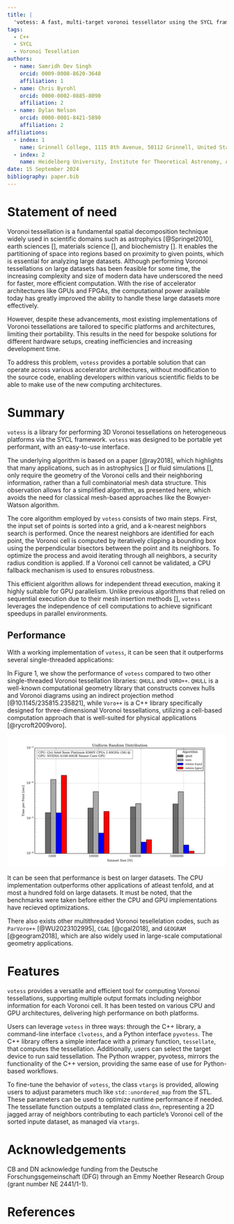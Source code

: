 ```yaml
---
title: |
  'votess: A fast, multi-target voronoi tessellator using the SYCL framework'
tags:
  - C++
  - SYCL
  - Voronoi Tesellation
authors:
  - name: Samridh Dev Singh
    orcid: 0009-0008-8620-3648
    affiliation: 1
  - name: Chris Byrohl
    orcid: 0000-0002-0885-8090
    affiliation: 2
  - name: Dylan Nelson
    orcid: 0000-0001-8421-5890
    affiliation: 2
affiliations:
  - index: 1
    name: Grinnell College, 1115 8th Avenue, 50112 Grinnell, United States of America
  - index: 2
    name: Heidelberg University, Institute for Theoretical Astronomy, Albert-Ueberle-Str. 2, 69120 Heidelberg, Germany
date: 15 September 2024
bibliography: paper.bib
---
```


# Statement of need

Voronoi tessellation is a fundamental spatial decomposition technique widely
used in scientific domains such as astrophyics [@Springel2010], earth sciences
[], materials science [], and biochemistry []. It enables the partitioning of
space into regions based on proximity to given points, which is essential for
analyzing large datasets. Although performing Voronoi tessellations on large
datasets has been feasible for some time, the increasing complexity and size of
modern data have underscored the need for faster, more efficient computation.
With the rise of accelerator architectures like GPUs and FPGAs, the
computational power available today has greatly improved the ability to handle
these large datasets more effectively.

However, despite these advancements, most existing implementations of Voronoi
tessellations are tailored to specific platforms and architectures, limiting
their portability. This results in the need for bespoke solutions for different
hardware setups, creating inefficiencies and increasing development time.

To address this problem, `votess` provides a portable solution that can
operate across various accelerator architectures, without modification to the
source code, enabling developers within various scientific fields to be able to
make use of the new computing architectures.
 
# Summary
 
`votess` is a library for performing 3D Voronoi tessellations on heterogeneous
platforms via the SYCL framework. `votess` was designed to be portable yet
performant, with an easy-to-use interface.

The underlying algorithm is based on a paper [@ray2018], which highlights that
many applications, such as in astrophysics [] or fluid simulations [], only
require the geometry of the Voronoi cells and their neighboring information,
rather than a full combinatorial mesh data structure. This observation allows
for a simplified algorithm, as presented here, which avoids the need for
classical mesh-based approaches like the Bowyer-Watson algorithm.

The core algorithm employed by `votess` consists of two main steps. First, the
input set of points is sorted into a grid, and a k-nearest neighbors search is
performed. Once the nearest neighbors are identified for each point, the
Voronoi cell is computed by iteratively clipping a bounding box using the
perpendicular bisectors between the point and its neighbors. To optimize the
process and avoid iterating through all neighbors, a security radius condition
is applied. If a Voronoi cell cannot be validated, a CPU fallback mechanism is
used to ensures robustness.

This efficient algorithm allows for independent thread execution, making it
highly suitable for GPU parallelism. Unlike previous algorithms that relied on
sequential execution due to their mesh insertion methods [], `votess` leverages
the independence of cell computations to achieve significant speedups in
parallel environments.
 
## Performance

With a working implementation of `votess`, it can be seen that it outperforms
several single-threaded applications:

In Figure 1, we show the performance of `votess` compared to two other
single-threaded Voronoi tessellation libraries: `QHULL` and `VORO++`. `QHULL` is a
well-known computational geometry library that constructs convex hulls and
Voronoi diagrams using an indirect projection method [@10.1145/235815.235821],
while `Voro++` is a C++ library specifically designed for three-dimensional
Voronoi tessellations, utilizing a cell-based computation approach that is
well-suited for physical applications [@rycroft2009voro].

![](./bar.png)
 
It can be seen that performance is best on larger datasets. The CPU
implementation outperforms other applications of atleast tenfold, and at most a
hundred fold on large datasets. It must be noted, that the benchmarks were
taken before either the CPU and GPU implementations have recieved
optimizations.

There also exists other multithreaded Voronoi tesellelation codes, such as
`ParVoro++` [@WU2023102995], `CGAL` [@cgal2018], and `GEOGRAM` [@geogram2018],
which are also widely used in large-scale computational geometry applications.
 
# Features
 
`votess` provides a versatile and efficient tool for computing Voronoi
tessellations, supporting multiple output formats including neighbor
information for each Voronoi cell. It has been tested on various CPU and GPU
architectures, delivering high performance on both platforms.

Users can leverage `votess` in three ways: through the C++ library, a
command-line interface `clvotess`, and a Python interface `pyvotess`. The C++
library offers a simple interface with a primary function, `tessellate`, that
computes the tessellation. Additionally, users can select the target device
to run said tessellation. The Python wrapper, pyvotess, mirrors the
functionality of the C++ version, providing the same ease of use for
Python-based workflows.

To fine-tune the behavior of `votess`, the class `vtargs` is provided, allowing
users to adjust parameters much like `std::unordered_map` from the STL. These
parameters can be used to optimize runtime performance if needed. The
tessellate function outputs a templated class `dnn`, representing a 2D jagged
array of neighbors contributing to each particle’s Voronoi cell of the sorted
inpute dataset, as managed via `vtargs`.  

# Acknowledgements
 
CB and DN acknowledge funding from the Deutsche Forschungsgemeinschaft (DFG)
through an Emmy Noether Research Group (grant number NE 2441/1-1).
 
# References
